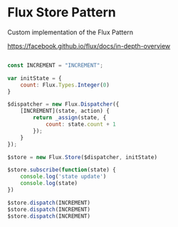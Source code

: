 # Flux Store Pattern

Custom implementation of the Flux Pattern

https://facebook.github.io/flux/docs/in-depth-overview

```javascript

const INCREMENT = "INCREMENT";

var initState = {
    count: Flux.Types.Integer(0)
}

$dispatcher = new Flux.Dispatcher({
    [INCREMENT](state, action) {
        return _assign(state, {
            count: state.count + 1
        });
    }
});

$store = new Flux.Store($dispatcher, initState)

$store.subscribe(function(state) {
    console.log('state update')
    console.log(state)
})

$store.dispatch(INCREMENT)
$store.dispatch(INCREMENT)
$store.dispatch(INCREMENT)
```
